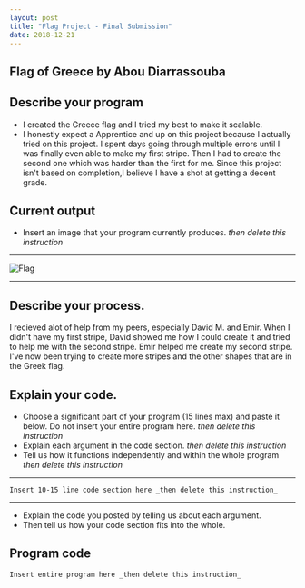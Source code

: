 ```yaml
---
layout: post
title: "Flag Project - Final Submission"
date: 2018-12-21
---
```


## Flag of Greece by Abou Diarrassouba

## Describe your program

-   I created the Greece flag and I tried my best to make it scalable.
- I honestly expect a Apprentice and up on this project because I actually tried on this project. I spent days going through multiple errors until I was finally even able to make my first stripe. Then I had to create the second one which was harder than the first for me. Since this project isn't based on completion,I believe I have a shot at getting a decent grade.



## Current output

-   Insert an image that your program currently produces. _then delete this instruction_

* * *
![Flag](/images/final-flag.png)
* * *

## Describe your process.

I recieved alot of help from my peers, especially David M. and Emir. When I didn't have my first stripe, David showed me how I could create it and tried to help me with the second stripe. Emir helped me create my second stripe. I've now been trying to create more stripes and the other shapes that are in the Greek flag.




## Explain your code.

-   Choose a significant part of your program (15 lines max) and paste it below. Do not insert your entire program here. _then delete this instruction_
-   Explain each argument in the code section. _then delete this instruction_
-   Tell us how it functions independently and within the whole program _then delete this instruction_

* * *

```
Insert 10-15 line code section here _then delete this instruction_
```

* * *

-   Explain the code you posted by telling us about each argument.
-   Then tell us how your code section fits into the whole.
 
<!--- Delete this comment and add your writing -->


## Program code

```
Insert entire program here _then delete this instruction_
```

